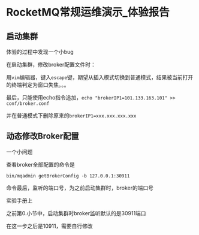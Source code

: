 # RocketMQ常规运维演示_体验报告

## 启动集群

体验的过程中发现一个小bug

在启动集群，修改broker配置文件时：

用`vim`编辑器，键入`escape`键，期望从插入模式切换到普通模式，结果被当前打开的终端判定为窗口失焦。。。

最后，只能使用echo指令追加，``echo "brokerIP1=101.133.163.101" >> conf/broker.conf``

并在普通模式下删除原来的``brokerIP1=xxx.xxx.xxx.xxx``

## 动态修改Broker配置

一个小问题

查看broker全部配置的命令是

```shell
bin/mqadmin getBrokerConfig -b 127.0.0.1:30911
```

命令最后，监听的端口号，为之前启动集群时，broker的端口号

实验手册上

之前第0.小节中，启动集群时broker监听默认的是30911端口

在这一步之后是10911，需要自行修改



